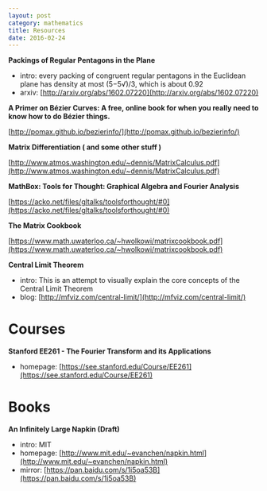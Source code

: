 ```yaml
---
layout: post
category: mathematics
title: Resources
date: 2016-02-24
---
```


**Packings of Regular Pentagons in the Plane**

- intro: every packing of congruent regular pentagons in the Euclidean plane has density at most (5−5√)/3, which is about 0.92
- arxiv: [http://arxiv.org/abs/1602.07220](http://arxiv.org/abs/1602.07220)

**A Primer on Bézier Curves: A free, online book for when you really need to know how to do Bézier things.**

[http://pomax.github.io/bezierinfo/](http://pomax.github.io/bezierinfo/)

**Matrix Differentiation ( and some other stuff )**

[http://www.atmos.washington.edu/~dennis/MatrixCalculus.pdf](http://www.atmos.washington.edu/~dennis/MatrixCalculus.pdf)

**MathBox: Tools for Thought: Graphical Algebra and Fourier Analysis**

[https://acko.net/files/gltalks/toolsforthought/#0](https://acko.net/files/gltalks/toolsforthought/#0)

**The Matrix Cookbook**

[https://www.math.uwaterloo.ca/~hwolkowi/matrixcookbook.pdf](https://www.math.uwaterloo.ca/~hwolkowi/matrixcookbook.pdf)

**Central Limit Theorem**

- intro: This is an attempt to visually explain the core concepts of the Central Limit Theorem
- blog: [http://mfviz.com/central-limit/](http://mfviz.com/central-limit/)

# Courses

**Stanford EE261 - The Fourier Transform and its Applications**

- homepage: [https://see.stanford.edu/Course/EE261](https://see.stanford.edu/Course/EE261)

# Books

**An Infinitely Large Napkin (Draft)**

- intro: MIT
- homepage: [http://www.mit.edu/~evanchen/napkin.html](http://www.mit.edu/~evanchen/napkin.html)
- mirror: [https://pan.baidu.com/s/1i5oa53B](https://pan.baidu.com/s/1i5oa53B)

